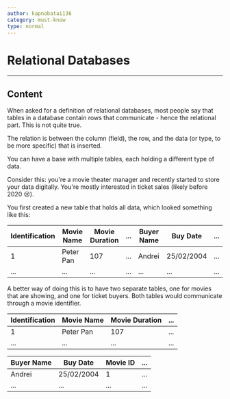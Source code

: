 ```yaml
---
author: kapnobatai136
category: must-know
type: normal
---
```


# Relational Databases


---

## Content

When asked for a definition of relational databases, most people say that tables in a database contain rows that communicate - hence the relational part. This is not quite true. 

The relation is between the column (field), the row, and the data (or type, to be more specific) that is inserted.

You can have a base with multiple tables, each holding a different type of data. 

Consider this: you're a movie theater manager and recently started to store your data digitally. You're mostly interested in ticket sales (likely before 2020 😢). 

You first created a new table that holds all data, which looked something like this:

| Identification | Movie Name | Movie Duration | ... | Buyer Name | Buy Date   | ... |
| -------------- | ---------- | -------------- | --- | ---------- | ---------- | --- |
| 1              | Peter Pan  | 107            | ... | Andrei     | 25/02/2004 | ... |
| ...            | ...        | ...            | ... | ...        | ...        | ... |

A better way of doing this is to have two separate tables, one for movies that are showing, and one for ticket buyers. Both tables would communicate through a movie identifier.

| Identification | Movie Name | Movie Duration | ... |
| -------------- | ---------- | -------------- | --- |
| 1              | Peter Pan  | 107            | ... |
| ...            | ...        | ...            | ... |

| Buyer Name | Buy Date   | Movie ID | ... |
| ---------- | ---------- | -------- | --- |
| Andrei     | 25/02/2004 | 1        | ... |
| ...        | ...        | ...      | ... |
 

